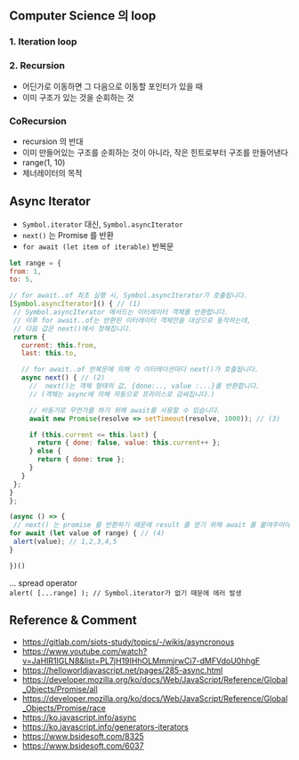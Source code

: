 
## Computer Science 의 loop
   
### 1. Iteration loop

### 2. Recursion 
- 어딘가로 이동하면 그 다음으로 이동할 포인터가 있을 때 
- 이미 구조가 있는 것을 순회하는 것 
     
### CoRecursion 
- recursion 의 반대
- 이미 만들어있는 구조를 순회하는 것이 아니라, 작은 힌트로부터 구조를 만들어낸다
- range(1, 10) 
- 제너레이터의 목적
 
## Async Iterator
- `Symbol.iterator` 대신, `Symbol.asyncIterator`
- `next()` 는 Promise 를 반환
- `for await (let item of iterable)` 반복문
 
```javascript
let range = {
from: 1,
to: 5,

// for await..of 최초 실행 시, Symbol.asyncIterator가 호출됩니다.
[Symbol.asyncIterator]() { // (1)
 // Symbol.asyncIterator 메서드는 이터레이터 객체를 반환합니다.
 // 이후 for await..of는 반환된 이터레이터 객체만을 대상으로 동작하는데,
 // 다음 값은 next()에서 정해집니다.
 return {
   current: this.from,
   last: this.to,

   // for await..of 반복문에 의해 각 이터레이션마다 next()가 호출됩니다.
   async next() { // (2)
     //  next()는 객체 형태의 값, {done:.., value :...}를 반환합니다.
     // (객체는 async에 의해 자동으로 프라미스로 감싸집니다.)

     // 비동기로 무언가를 하기 위해 await를 사용할 수 있습니다.
     await new Promise(resolve => setTimeout(resolve, 1000)); // (3)

     if (this.current <= this.last) {
       return { done: false, value: this.current++ };
     } else {
       return { done: true };
     }
   }
 };
}
};

(async () => {
 // next() 는 promise 를 반환하기 때문에 result 를 얻기 위해 await 를 붙여주어야 한다.
for await (let value of range) { // (4)
 alert(value); // 1,2,3,4,5
}

})()
```

... spread operator     
`alert( [...range] ); // Symbol.iterator가 없기 때문에 에러 발생`

Reference & Comment
--
- https://gitlab.com/siots-study/topics/-/wikis/asyncronous
- https://www.youtube.com/watch?v=JaHlR1IGLN8&list=PL7jH19IHhOLMmmjrwCi7-dMFVdoU0hhgF
- https://helloworldjavascript.net/pages/285-async.html
- https://developer.mozilla.org/ko/docs/Web/JavaScript/Reference/Global_Objects/Promise/all
- https://developer.mozilla.org/ko/docs/Web/JavaScript/Reference/Global_Objects/Promise/race
- https://ko.javascript.info/async
- https://ko.javascript.info/generators-iterators
- https://www.bsidesoft.com/8325
- https://www.bsidesoft.com/6037     